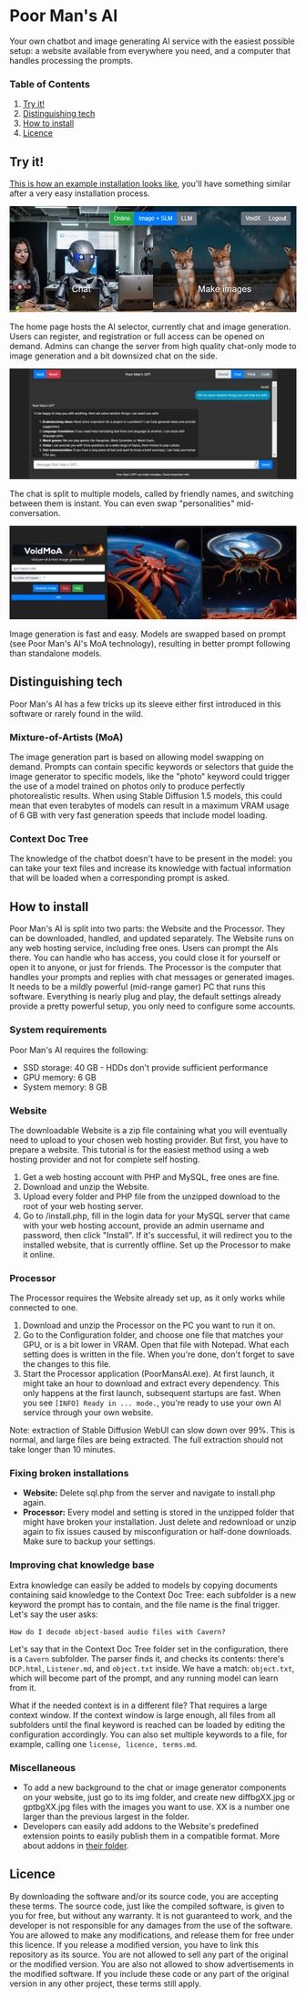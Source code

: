 # Poor Man's AI
Your own chatbot and image generating AI service with the easiest possible
setup: a website available from everywhere you need, and a computer that handles
processing the prompts.

### Table of Contents
1. [Try it!](#try-it)
1. [Distinguishing tech](#distinguishing-tech)
1. [How to install](#how-to-install)
1. [Licence](#licence)

## Try it!
[This is how an example installation looks like](https://ai.sbence.hu), you'll
have something similar after a very easy installation process.

![Home](docs/home.jpg)

The home page hosts the AI selector, currently chat and image generation. Users
can register, and registration or full access can be opened on demand. Admins
can change the server from high quality chat-only mode to image generation and
a bit downsized chat on the side. 

![Home](docs/chat.jpg)

The chat is split to multiple models, called by friendly names, and switching
between them is instant. You can even swap "personalities" mid-conversation.

![Home](docs/image.jpg)

Image generation is fast and easy. Models are swapped based on prompt (see Poor
Man's AI's MoA technology), resulting in better prompt following than standalone
models.

## Distinguishing tech
Poor Man's AI has a few tricks up its sleeve either first introduced in this
software or rarely found in the wild.

### Mixture-of-Artists (MoA)
The image generation part is based on allowing model swapping on demand. Prompts
can contain specific keywords or selectors that guide the image generator to
specific models, like the "photo" keyword could trigger the use of a model
trained on photos only to produce perfectly photorealistic results. When using
Stable Diffusion 1.5 models, this could mean that even terabytes of models can
result in a maximum VRAM usage of 6 GB with very fast generation speeds that
include model loading.

### Context Doc Tree
The knowledge of the chatbot doesn't have to be present in the model: you can
take your text files and increase its knowledge with factual information that
will be loaded when a corresponding prompt is asked.

## How to install
Poor Man's AI is split into two parts: the Website and the Processor. They can
be downloaded, handled, and updated separately. The Website runs on any web
hosting service, including free ones. Users can prompt the AIs there. You can
handle who has access, you could close it for yourself or open it to anyone, or
just for friends. The Processor is the computer that handles your prompts and
replies with chat messages or generated images. It needs to be a mildly powerful
(mid-range gamer) PC that runs this software. Everything is nearly plug and
play, the default settings already provide a pretty powerful setup, you only
need to configure some accounts.

### System requirements
Poor Man's AI requires the following:
- SSD storage: 40 GB - HDDs don't provide sufficient performance
- GPU memory: 6 GB
- System memory: 8 GB

### Website
The downloadable Website is a zip file containing what you will eventually need
to upload to your chosen web hosting provider. But first, you have to prepare a
website. This tutorial is for the easiest method using a web hosting provider
and not for complete self hosting.
1. Get a web hosting account with PHP and MySQL, free ones are fine.
1. Download and unzip the Website.
1. Upload every folder and PHP file from the unzipped download to the root of
   your web hosting server.
1. Go to <your website>/install.php, fill in the login data for your MySQL
   server that came with your web hosting account, provide an admin username and
   password, then click "Install". If it's successful, it will redirect you to
   the installed website, that is currently offline. Set up the Processor to
   make it online.

### Processor
The Processor requires the Website already set up, as it only works while
connected to one.
1. Download and unzip the Processor on the PC you want to run it on.
1. Go to the Configuration folder, and choose one file that matches your GPU, or
   is a bit lower in VRAM. Open that file with Notepad. What each setting does
   is written in the file. When you're done, don't forget to save the changes to
   this file.
1. Start the Processor application (PoorMansAI.exe). At first launch, it might
   take an hour to download and extract every dependency. This only happens at
   the first launch, subsequent startups are fast. When you see `[INFO] Ready in
   ... mode.`, you're ready to use your own AI service through your own website.

Note: extraction of Stable Diffusion WebUI can slow down over 99%. This is
normal, and large files are being extracted. The full extraction should not take
longer than 10 minutes.

### Fixing broken installations
* **Website:** Delete sql.php from the server and navigate to install.php again.
* **Processor:** Every model and setting is stored in the unzipped folder that
  might have broken your installation. Just delete and redownload or unzip again
  to fix issues caused by misconfiguration or half-done downloads. Make sure to
  backup your settings.
  
### Improving chat knowledge base
Extra knowledge can easily be added to models by copying documents containing
said knowledge to the Context Doc Tree: each subfolder is a new keyword the
prompt has to contain, and the file name is the final trigger. Let's say the
user asks:
```
How do I decode object-based audio files with Cavern?
```
Let's say that in the Context Doc Tree folder set in the configuration, there is
a `Cavern` subfolder. The parser finds it, and checks its contents: there's
`DCP.html`, `Listener.md`, and `object.txt` inside. We have a match:
`object.txt`, which will become part of the prompt, and any running model can
learn from it.

What if the needed context is in a different file? That requires a large context
window. If the context window is large enough, all files from all subfolders
until the final keyword is reached can be loaded by editing the configuration
accordingly. You can also set multiple keywords to a file, for example, calling
one `license, licence, terms.md`.

### Miscellaneous
* To add a new background to the chat or image generator components on your
  website, just go to its img folder, and create new diffbgXX.jpg or gptbgXX.jpg
  files with the images you want to use. XX is a number one larger than the
  previous largest in the folder.
* Developers can easily add addons to the Website's predefined extension points
  to easily publish them in a compatible format. More about addons in
  [their folder](./addons_web/README.md).

## Licence
By downloading the software and/or its source code, you are accepting these
terms. The source code, just like the compiled software, is given to you for
free, but without any warranty. It is not guaranteed to work, and the developer
is not responsible for any damages from the use of the software. You are allowed
to make any modifications, and release them for free under this licence. If you
release a modified version, you have to link this repository as its source. You
are not allowed to sell any part of the original or the modified version. You
are also not allowed to show advertisements in the modified software. If you
include these code or any part of the original version in any other project,
these terms still apply.